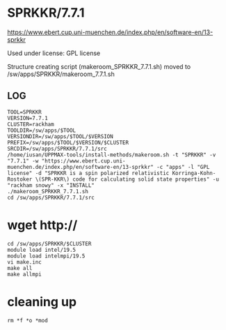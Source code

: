 SPRKKR/7.7.1
========================

<https://www.ebert.cup.uni-muenchen.de/index.php/en/software-en/13-sprkkr>

Used under license:
GPL license

Structure creating script (makeroom_SPRKKR_7.7.1.sh) moved to /sw/apps/SPRKKR/makeroom_7.7.1.sh

LOG
---

    TOOL=SPRKKR
    VERSION=7.7.1
    CLUSTER=rackham
    TOOLDIR=/sw/apps/$TOOL
    VERSIONDIR=/sw/apps/$TOOL/$VERSION
    PREFIX=/sw/apps/$TOOL/$VERSION/$CLUSTER
    SRCDIR=/sw/apps/SPRKKR/7.7.1/src
    /home/iusan/UPPMAX-tools/install-methods/makeroom.sh -t "SPRKKR" -v "7.7.1" -w "https://www.ebert.cup.uni-muenchen.de/index.php/en/software-en/13-sprkkr" -c "apps" -l "GPL license" -d "SPRKKR is a spin polarized relativistic Korringa-Kohn-Rostoker \(SPR-KKR\) code for calculating solid state properties" -u "rackham snowy" -x "INSTALL"
    ./makeroom_SPRKKR_7.7.1.sh
    cd /sw/apps/SPRKKR/7.7.1/src
#    wget http://
	cd /sw/apps/SPRKKR/$CLUSTER
	module load intel/19.5
	module load intelmpi/19.5
	vi make.inc
    make all
	make allmpi
# cleaning up
	rm *f *o *mod

